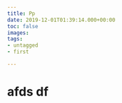 ```yaml
---
title: Pp
date: 2019-12-01T01:39:14.000+00:00
toc: false
images: 
tags:
- untagged
- first

---
```

# afds df